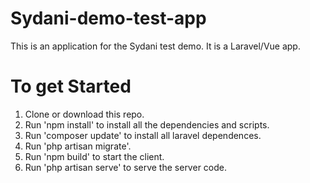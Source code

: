 # Sydani-demo-test-app
This is an application for the Sydani test demo.
It is a Laravel/Vue app.
# To get Started
1. Clone or download this repo.
2. Run 'npm install' to install all the dependencies and scripts.
3. Run 'composer update' to install all laravel dependences.
4. Run 'php artisan migrate'.
5. Run 'npm build' to start the client.
6. Run 'php artisan serve' to serve the server code.
